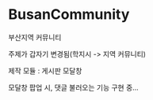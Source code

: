 # BusanCommunity

부산지역 커뮤니티

주제가 갑자기 변경됨(학지시 -> 지역 커뮤니티)

제작 모듈 : 게시판 모달창

모달창 팝업 시, 댓글 불러오는 기능 구현 중...
